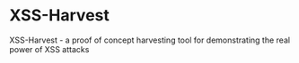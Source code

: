 XSS-Harvest
===========

XSS-Harvest - a proof of concept harvesting tool for demonstrating the real power of XSS attacks
